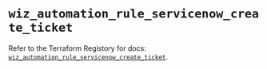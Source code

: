# `wiz_automation_rule_servicenow_create_ticket`

Refer to the Terraform Registory for docs: [`wiz_automation_rule_servicenow_create_ticket`](https://registry.terraform.io/providers/rhizo-co/wiz/1.1.6/docs/resources/automation_rule_servicenow_create_ticket).
